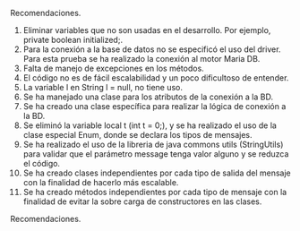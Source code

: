 Recomendaciones.

1. Eliminar variables que no son usadas en el desarrollo. Por ejemplo, private boolean initialized;.
2. Para la conexión a la base de datos no se especificó el uso del driver. Para esta prueba se ha realizado la conexión al motor Maria DB.
3. Falta de manejo de excepciones en los métodos.
4. El código no es de fácil escalabilidad y un poco dificultoso de entender.
5. La variable l en String l = null, no tiene uso.
6. Se ha manejado una clase para los atributos de la conexión a la BD.
7. Se ha creado una clase específica para realizar la lógica de conexión a la BD.
8. Se eliminó la variable local t (int t = 0;), y se ha realizado el uso de la clase especial Enum, donde se declara los tipos de mensajes.
9. Se ha realizado el uso de la libreria de java commons utils (StringUtils) para validar que el parámetro message tenga valor alguno y se reduzca el código.
10. Se ha creado clases independientes por cada tipo de salida del mensaje con la finalidad de hacerlo más escalable.
11. Se ha creado métodos independientes por cada tipo de mensaje con la finalidad de evitar la sobre carga de constructores en las clases.

Recomendaciones.
